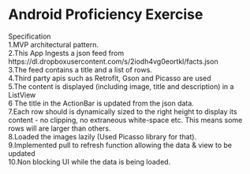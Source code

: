 <h1>Android Proficiency Exercise<br /></h1>
Specification<br />
1.MVP  architectural pattern.<br />
2.This App Ingests a json feed from https://dl.dropboxusercontent.com/s/2iodh4vg0eortkl/facts.json <br />
3.The feed contains a title and a list of rows. <br />
4.Third party apis such as Retrofit, Gson and Picasso are used<br />
5.The content is displayed (including image, title and description) in a ListView <br />
6 The title in the ActionBar is updated from the json data. <br />
7.Each row should is dynamically sized to the right height to display its content - no clipping, no extraneous white-space etc. This means some rows will are larger than others.<br />
8.Loaded the images lazily (Used Picasso library for that).<br />
9.Implemented pull to refresh function allowing the data & view to be updated<br />
10.Non blocking UI while the data is being loaded.<br />
